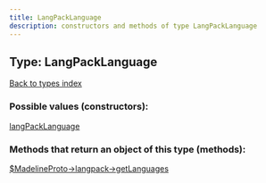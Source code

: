 ```yaml
---
title: LangPackLanguage
description: constructors and methods of type LangPackLanguage
---
```

## Type: LangPackLanguage  
[Back to types index](index.md)



### Possible values (constructors):

[langPackLanguage](../constructors/langPackLanguage.md)  



### Methods that return an object of this type (methods):

[$MadelineProto->langpack->getLanguages](../methods/langpack_getLanguages.md)  



